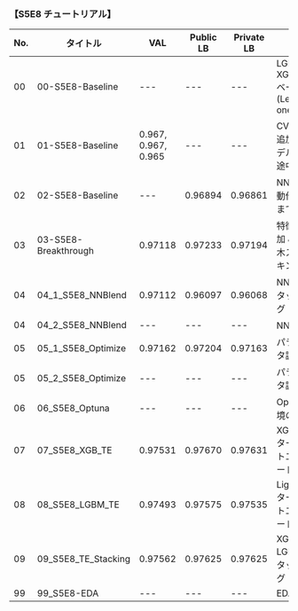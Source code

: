 ### 【S5E8 チュートリアル】
|  No. | タイトル | VAL | Public LB | Private LB | 内容 |
|---|---|---|---|---|---|
| 00 | 00-S5E8-Baseline | --- | --- | --- | LGBM, XGB, CBベース(Leave-one-out) |
| 01 | 01-S5E8-Baseline | 0.967, 0.967, 0.965 | --- | --- | CV追加。追加NNモデル追加途中 |
| 02 | 02-S5E8-Baseline | --- | 0.96894 | 0.96861 | NNモデル動作確認まで |
| 03 | 03-S5E8-Breakthrough | 0.97118 | 0.97233 | 0.97194 | 特徴量追加 & 決定木スタッキング |
| 04 | 04_1_S5E8_NNBlend | 0.97112 | 0.96097 | 0.96068 | NN追加スタッキング |
| 04 | 04_2_S5E8_NNBlend | --- | --- | --- | NN編集 |
| 05 | 05_1_S5E8_Optimize | 0.97162 | 0.97204 | 0.97163 | パラメータ調整 |
| 05 | 05_2_S5E8_Optimize | --- | --- | --- | パラメータ調整 |
| 06 | 06_S5E8_Optuna | --- | --- | --- | Optuna環境の構築 |
| 07 | 07_S5E8_XGB_TE | 0.97531 | 0.97670 | 0.97631 | XGBoostターゲットエンコード |
| 08 | 08_S5E8_LGBM_TE | 0.97493 | 0.97575 | 0.97535 | LightGMBターゲットエンコード |
| 09 | 09_S5E8_TE_Stacking | 0.97562 | 0.97625 | 0.97625 | XGB + LGBM スタッキング |
| 99 | 99_S5E8-EDA | --- |--- | --- | EDA |